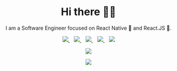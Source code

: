 <h1 align='center'>Hi there 👋🏾</h1>

<p align='center'>I am a Software Engineer focused on React Native 💙 and React.JS 💛. </p>

<p align='center'>
<a href="https://twitter.com/AnkeshPashad?t=gSwdze7or_SnzE8A7rBsUg&s=09">
  <img src="https://img.shields.io/badge/twitter-%231DA1F2.svg?&style=for-the-badge&logo=twitter&logoColor=white" />
</a>&nbsp;&nbsp;
<a href="https://www.linkedin.com/in/ankesh-uniyal-001b79212/">
  <img src="https://img.shields.io/badge/linkedin-%230077B5.svg?&style=for-the-badge&logo=linkedin&logoColor=white" />
</a>&nbsp;&nbsp;
<a href="#">
  <img src="https://img.shields.io/badge/medium-%2312100E.svg?&style=for-the-badge&logo=medium&logoColor=white" />
</a>&nbsp;&nbsp;
<a href="mailto:">
  <img src="https://img.shields.io/badge/email me-%23D14836.svg?&style=for-the-badge&logo=gmail&logoColor=white" />
</a>&nbsp;&nbsp;
<img src="https://gpvc.arturio.dev/ankeshparsad" />
</p>
<p align='center'><a href="https://github.com/ankeshparsad">
  <img align="center" src="https://github-readme-stats.vercel.app/api/top-langs/?username=ankeshparsad&theme=dark&hide_langs_below=1" />
</a></p>

<p align='center'>
<img src="https://github-readme-stats.vercel.app/api?username=ankeshparsad&theme=transparent&show_icons=true&title_color=ffffff&icon_color=bb2acf&text_color=daf7dc&bg_color=191919">
</p>

